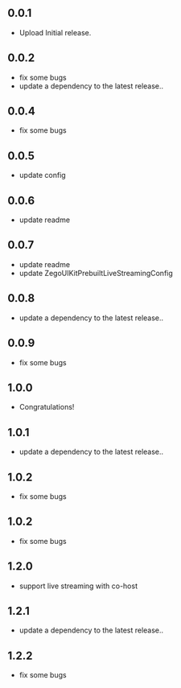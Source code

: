 ## 0.0.1

* Upload Initial release.

## 0.0.2

* fix some bugs
* update a dependency to the latest release..

## 0.0.4

* fix some bugs

## 0.0.5

* update config

## 0.0.6

* update readme

## 0.0.7

* update readme
* update ZegoUIKitPrebuiltLiveStreamingConfig

## 0.0.8

* update a dependency to the latest release..

## 0.0.9

* fix some bugs

## 1.0.0

* Congratulations!

## 1.0.1

* update a dependency to the latest release..

## 1.0.2

* fix some bugs

## 1.0.2

* fix some bugs

## 1.2.0

* support live streaming with co-host

## 1.2.1

* update a dependency to the latest release..

## 1.2.2

* fix some bugs